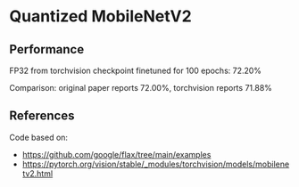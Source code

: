 # Quantized MobileNetV2


## Performance

FP32 from torchvision checkpoint finetuned for 100 epochs: 72.20%

Comparison: original paper reports 72.00%, torchvision reports 71.88%

## References

Code based on:
- https://github.com/google/flax/tree/main/examples
- https://pytorch.org/vision/stable/_modules/torchvision/models/mobilenetv2.html
